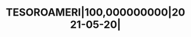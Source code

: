 ---
layout: asset
title: TESOROAMERI|100,000000000|2021-05-20|                       
isin: US9127962Y48
---